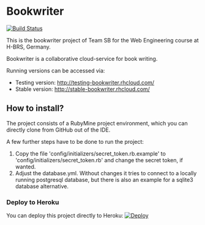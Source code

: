 # Bookwriter

[![Build Status](https://travis-ci.org/team-sb/bookwriter.svg?branch=master)](https://travis-ci.org/team-sb/bookwriter)

This is the bookwriter project of Team SB for the Web Engineering course at H-BRS, Germany.

Bookwriter is a collaborative cloud-service for book writing.

Running versions can be accessed via:

- Testing version: http://testing-bookwriter.rhcloud.com/
- Stable version: http://stable-bookwriter.rhcloud.com/

## How to install?

The project consists of a RubyMine project environment, which you can directly clone from GitHub out of the IDE.

A few further steps have to be done to run the project:
1. Copy the file 'config/initializers/secret_token.rb.example' to 'config/initializers/secret_token.rb' and change the secret token, if wanted.
2. Adjust the database.yml. Without changes it tries to connect to a locally running postgresql database, but there is also an example for a sqlite3 database alternative. 

### Deploy to Heroku
You can deploy this project directly to Heroku:
[![Deploy](https://www.herokucdn.com/deploy/button.png)](https://heroku.com/deploy)